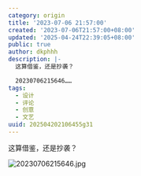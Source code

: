 ```yaml
---
category: origin
title: '2023-07-06 21:57:00'
created: '2023-07-06T21:57:00+08:00'
updated: '2025-04-24T22:39:05+08:00'
public: true
author: dkphhh
description: |-
  这算借鉴，还是抄袭？

  20230706215646……
tags:
  - 设计
  - 评论
  - 创意
  - 文艺
uuid: 202504202106455g31
---
```


这算借鉴，还是抄袭？

![20230706215646.jpg](https://img.dkphhh.me/20230706215646.jpg)
